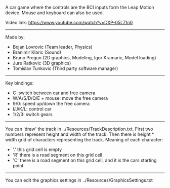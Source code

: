 A car game where the controls are the BCI inputs form the Leap Motion device. Mouse and keyboard can also be used.

Video link:
https://www.youtube.com/watch?v=DXP-05L71n0

--------------------------------------------------------------------

Made by:
- Bojan Lovrovic (Team leader, Physics)
- Branimir Klaric (Sound)
- Bruno Pregun (2D graphics, Modeling, Igor Kramaric, Model loading)
- Jure Ratkovic (3D graphics)
- Tomislav Tunkovic (Third party software manager)

--------------------------------------------------------------------

Key bindings:
- C :switch between car and free camera
- W/A/S/D/Q/E + mouse: move the free camera
- 9/0: speed up/down the free camera
- I/J/K/L: control car
- 1/2/3: switch gears

--------------------------------------------------------------------

You can 'draw' the track in ../Resources/TrackDescription.txt. First two numbers represent height and width of the track.
Then there is height * width grid of characters representing the track. Meaning of each character:
- '.' this grid cell is empty
- 'R' there is a road segment on this grid cell
- 'C' there is a road segment on this grid cell, and it is the cars starting point

--------------------------------------------------------------------

You can edit the graphics settings in ../Resources/GraphicsSettings.txt
